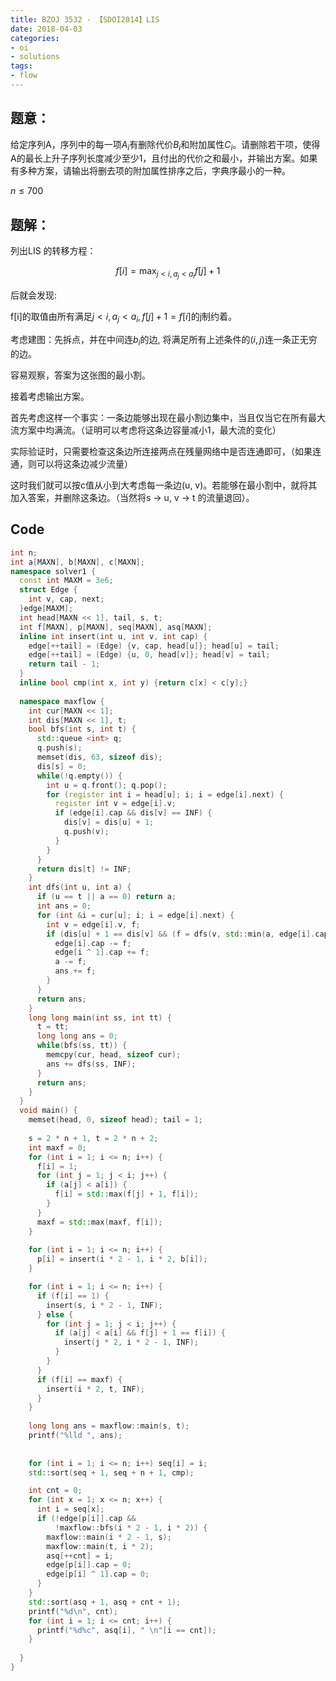 ```yaml
---
title: BZOJ 3532 - 【SDOI2014】LIS
date: 2018-04-03
categories:
- oi
- solutions
tags:
- flow
---
```


## 题意：

给定序列A，序列中的每一项$A_i$有删除代价$B_i$和附加属性$C_i$。请删除若干项，使得A的最长上升子序列长度减少至少1，且付出的代价之和最小，并输出方案。如果有多种方案，请输出将删去项的附加属性排序之后，字典序最小的一种。

$n \leq 700$

<!--- more --->

## 题解：

列出LIS 的转移方程：

$$f[i] = \max_{j < i, a_j < a_i} f[j] + 1$$

后就会发现:

f[i]的取值由所有满足$j < i, a_j < a_i, f[j] + 1 = f[i]$的j制约着。

考虑建图：先拆点，并在中间连$b_i$的边, 将满足所有上述条件的$(i, j)$连一条正无穷的边。

容易观察，答案为这张图的最小割。

接着考虑输出方案。

首先考虑这样一个事实：一条边能够出现在最小割边集中，当且仅当它在所有最大流方案中均满流。（证明可以考虑将这条边容量减小1，最大流的变化）

实际验证时，只需要检查这条边所连接两点在残量网络中是否连通即可，（如果连通，则可以将这条边减少流量）

这时我们就可以按c值从小到大考虑每一条边(u, v)。若能够在最小割中，就将其加入答案，并删除这条边。（当然将s -> u, v -> t 的流量退回）。

## Code

```cpp
int n;
int a[MAXN], b[MAXN], c[MAXN];
namespace solver1 {
  const int MAXM = 3e6;
  struct Edge {
    int v, cap, next;
  }edge[MAXM];
  int head[MAXN << 1], tail, s, t;
  int f[MAXN], p[MAXN], seq[MAXN], asq[MAXN];
  inline int insert(int u, int v, int cap) {
    edge[++tail] = (Edge) {v, cap, head[u]}; head[u] = tail;
    edge[++tail] = (Edge) {u, 0, head[v]}; head[v] = tail;
    return tail - 1;
  }
  inline bool cmp(int x, int y) {return c[x] < c[y];}
  
  namespace maxflow {
    int cur[MAXN << 1];
    int dis[MAXN << 1], t;
    bool bfs(int s, int t) {
      std::queue <int> q;
      q.push(s);
      memset(dis, 63, sizeof dis);
      dis[s] = 0;
      while(!q.empty()) {
        int u = q.front(); q.pop();
        for (register int i = head[u]; i; i = edge[i].next) {
          register int v = edge[i].v;
          if (edge[i].cap && dis[v] == INF) {
            dis[v] = dis[u] + 1;
            q.push(v);
          }
        }
      }
      return dis[t] != INF;          
    }
    int dfs(int u, int a) {
      if (u == t || a == 0) return a;
      int ans = 0;
      for (int &i = cur[u]; i; i = edge[i].next) {
        int v = edge[i].v, f;
        if (dis[u] + 1 == dis[v] && (f = dfs(v, std::min(a, edge[i].cap))) > 0) {
          edge[i].cap -= f;
          edge[i ^ 1].cap += f;
          a -= f;
          ans += f;
        }
      }
      return ans;
    }
    long long main(int ss, int tt) {
      t = tt;
      long long ans = 0;
      while(bfs(ss, tt)) {
        memcpy(cur, head, sizeof cur);
        ans += dfs(ss, INF);
      }
      return ans;
    }
  }
  void main() {
    memset(head, 0, sizeof head); tail = 1;
    
    s = 2 * n + 1, t = 2 * n + 2;
    int maxf = 0;
    for (int i = 1; i <= n; i++) {
      f[i] = 1;
      for (int j = 1; j < i; j++) {
        if (a[j] < a[i]) {
          f[i] = std::max(f[j] + 1, f[i]);
        }
      }
      maxf = std::max(maxf, f[i]);
    }
    
    for (int i = 1; i <= n; i++) {
      p[i] = insert(i * 2 - 1, i * 2, b[i]);
    }

    for (int i = 1; i <= n; i++) {
      if (f[i] == 1) {
        insert(s, i * 2 - 1, INF);
      } else {
        for (int j = 1; j < i; j++) {
          if (a[j] < a[i] && f[j] + 1 == f[i]) {
            insert(j * 2, i * 2 - 1, INF);
          }
        }
      }
      if (f[i] == maxf) {
        insert(i * 2, t, INF);
      }
    }
    
    long long ans = maxflow::main(s, t);
    printf("%lld ", ans);
    
    
    for (int i = 1; i <= n; i++) seq[i] = i;
    std::sort(seq + 1, seq + n + 1, cmp);

    int cnt = 0;
    for (int x = 1; x <= n; x++) {
      int i = seq[x];
      if (!edge[p[i]].cap &&
          !maxflow::bfs(i * 2 - 1, i * 2)) {
        maxflow::main(i * 2 - 1, s);
        maxflow::main(t, i * 2);
        asq[++cnt] = i;
        edge[p[i]].cap = 0;
        edge[p[i] ^ 1].cap = 0;
      }
    }
    std::sort(asq + 1, asq + cnt + 1);
    printf("%d\n", cnt);
    for (int i = 1; i <= cnt; i++) {
      printf("%d%c", asq[i], " \n"[i == cnt]);
    }
    
  }
}
```
